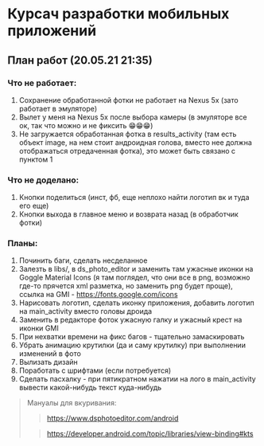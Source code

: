 # Курсач разработки мобильных приложений

## План работ (20.05.21 21:35)

### Что не работает:
1. Сохранение обработанной фотки не работает на Nexus 5x (зато работает в эмуляторе)
2. Вылет у меня на Nexus 5x после выбора камеры (в эмуляторе все ок, так что можно и не фиксить 😁😁😁)
3. Не загружается обработанная фотка в results_activity (там есть объект image, 
          на нем стоит андроидная голова, вместо нее должна отображаться отредаченная фотка),
          это может быть связано с пунктом 1

### Что не доделано:
1. Кнопки поделиться (инст, фб, еще неплохо найти логотип вк и туда его еще)
2. Кнопки выхода в главное меню и возврата назад (в обработчик фотки)

### Планы:
1. Починить баги, сделать несделанное
2. Залезть в libs/, в ds_photo_editor и заменить там ужасные иконки на Goggle Material Icons
           (я там поглядел, что они все в png, возможно где-то прячется xml разметка, но заменить png будет проще),
           ссылка на GMI - https://fonts.google.com/icons
3. Нарисовать логотип, сделать иконку приложения, добавить логотип на main_activity вместо головы дроида
4. Заменить в редакторе фоток ужасную галку и ужасный крест на иконки GMI
5. При нехватки времени на фикс багов - тщательно замаскировать
6. Убрать анимацию крутилки (да и саму крутилку) при выполнении изменений в фото
7. Вылизать дизайн
8. Поработать с шрифтами (если потребуется)
9. Сделать пасхалку - при пятикратном нажатии на лого в main_activity вывести какой-нибудь текст куда-нибудь


> Мануалы для вкуривания:
> > https://www.dsphotoeditor.com/android
> 
> > https://developer.android.com/topic/libraries/view-binding#kts
